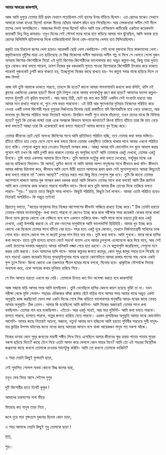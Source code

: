 **আমার আদরের কাকপাখি,**



আজ আমি দুপুরে তোমার চিঠি প্রথম যেখানে পড়েছিলাম সেই ছাদের উপর দাঁড়িয়ে ছিলাম। এত রোদের মাঝেও সেখানে আবারো দমকা হাওয়া ছিলো! হালকা নীলের ছোঁয়ায় আকাশ রঙিন হয়ে গিয়েছিলো- আর মেঘকন্যারা অসীম সেই নীলে তাদের ভেলা ভাসাচ্ছিলো। আজকের দিনটা সুন্দর ছিলো! যদিও আমি তার বেশিরভাগ কাটিয়েছি একটানা কয়েকঘন্টা কয়েকটি ভিন্ন ভিন্ন কামরায়- তবুও দিনের সেই সৌন্দর্য মাঝে মাঝে হাত বাড়িয়ে আমার গাল ছুঁয়েছিল, আমি অবাক হয়ে রোদের ঝিলিমিলি প্রতিফলনের দিকে তাকিয়েছিলাম! কিংবা রোদ-বাতাসের খেলায় হাত মিলিয়েছিলাম।

প্রকৃতি তার চিরচেনা রূপের খেলা ছাড়াও আরেকটি ছোট্ট খেলা খেলছিলো- সেটা হলো দুজনকে নিয়ে কাকতালের খেলা। প্রকৃতিকন্যার দুষ্টুমির মাত্রা এত ছাড়িয়েছে যে স্নিগ্ধ বিকেলের অসীম সম্ভাবনার অসীম গল্প না লিখে সে খেলতে গেলো দুজন অসহায় কিশোর-কিশোরীকে নিয়ে! এই দুটো কিশোর-কিশোরীদের ভালোবাসার কত অদ্ভুত কল্পনা-স্বপ্ন, কিন্তু তারা দুহাত দূরে থেকেও কথা বলতে পারেনা, ক্রমশ নিজের বুক ধকধকানি শুনতে পাওয়া কিশোরকে কিশোরীটি চিৎকার করে ডাকতে পারেনা! দুজনকেই চুপটি করে থাকতে হয়, ইচ্ছেগুলো নিজের কাছে রাখতে হয়- সব কল্পনা সবার মাঝে ছড়িয়ে দিলে যে বড্ড বিপদ! 

আজ যদি তুমি আমাকে ডাকতে পারতে, তাহলে কি হতো? জানো আমরা সামনাসামনি কখনো কথা বলিনি, খালি ওই ক্লাবের একদিনের একবার ছাড়া? কিংবা তুমি নিশ্চুপ থেকে আমার ধন্যবাদটুকু গ্রহণ করা ছাড়া? আমাদের যত্তসব কল্পনা- যত্তসব খুঁনসুটি ওই কৃত্রিম মাধ্যমেই। আর আছে চিঠি, ছোট বড় কত কত চিঠি! একদিন সেই সংখ্যাটা হয়তো আর আমরা মনে রাখতে পারবো না, গুনে শেষ করত পারবোনা। এই চিঠি আর ক্ষুদেবার্তার দুনিয়ায় নিজেদের পরিচিত করে নেওয়া একটি চপলা কিশোরী পড়ন্ত দুপুরের নির্জনতায় বিভোর ছোট্ট রাস্তাটিতে যদি কিশোরটিকে হাত নেড়ে ডাকতো, আর ভাবনায় বুদ কিশোর পরিচিত অথচ নিতান্তই অচেনা- রিনরিনে গলাটি শুনে থমকে দাঁড়াতো, তখন তাদের মাঝে কি বিনিময় হতো? শুধুই কি চোখের ভাষা! তারা একে অপরকে কিভাবে স্বাগতম জানাতো? কিংবা হাঁটতে হাঁটতে তারা কি হাত নেড়ে কথা বলতো? আচ্ছা তারা কি একেবারেই কথা বলতে পারতো? আমার জানতে খুব ইচ্ছে করে। 

তোমার জীবনের ছোট ছোট অসংখ্য জিনিসের সাথে আমি প্রতিনিয়ত পরিচিত হচ্ছি, তবে তোমার কথা বলার ভঙ্গিতে- হাঁটতে হাঁটতে হাত নেড়ে হেসে হেসে কথা বলতে কিংবা তোমার একদৃষ্টিতে তাকিয়ে থাকার সাথে আমার এখনো পরিচিত হতে বাকি। সেগুলো কল্পনা করে নেওয়াও নিতান্তই অসম্ভব কাজ। আচ্ছা আমরা যদি কোনোদিন মন খুলে আলাপ করার সু্যোগ পাই তখন কি আমি চুপটি করে থাকলে তোমার খুব অসুবিধা হবে? আমি তোমাকে একটু দেখবো, তোমার একটু চিনবো। তুমি নাহয় একসময় আমাকে চিনে নিলে। তুমি আমাকে যতটুকু কথা বলতে দেখেছো, সবটুকুর মাঝে এক ধরণের বাহ্যিকতা বিদ্যমান- কি আশ্চর্য, তুমিও জানো না আমি আমার আপন মানুষদের সাথে কীভাবে কথা বলি- কীভাবে আমার কন্ঠস্বর উঠানামা করে, কীভাবে আমি হেসে উঠি! হয়তো আমাদের প্রথম প্রথম সেই সুযোগগুলোতে আমরা কিছুতেই কথা বলতে পারবো না! "কেমন আছো?" গোছের মরচে পড়া কিছু দিয়ে সেগুলো শুরু হবে। তুমি কি জানো তোমার আশেপাশে থাকলে আমার বুক অসম্ভব রকম ধকধক করে! আমি কিভাবে তোমার সাথে কথা বলবো! আমি ঠিক জানিনা আমি কবে তোমাকে কাক ডাকতে পারবো সাবলীল ভাবে- কিংবা কবে তুমি আমার ঠিক চোখের দিকে তাকিয়ে বলতে পারবে- "শুভ্র।" হয়তো তাতে কিছুটা সময় লাগবে- কিছুটা পরিচিতি, কিছুটা ধৈর্য লাগবে। আমরা এতটা পরিচিত হয়েও নিতান্তই অপরিচিত- কি অদ্ভুত তাইনা! 

প্রিয়তাপু বলতো, "কাছের মানুষদের দিয়ে নিজের আশেপাশের জীবনটা সাজিয়ে রাখতে ইচ্ছে করে।" ঠিক তেমনি হয়তো তোমার-আমার মনোভাবটুকু- কথা বলতে পারবো না জেনেও ইচ্ছে করে কাক পরীক্ষার সময় কয়েকটা বেঞ্চের মাঝে থাক! কিংবা ম্যাথ ক্লাবের কোনো এক বেঞ্চিতে বসে বসে একমনে তাকিয়ে থাক- আমি মাঝে মাঝে হয়তো চুরি করে একটু দেখবো, একটু উপলব্ধি করবো যে এই রক্ত-মাংসের মানুষটাকে আমি ভালোবাসি! হিহিহিহি। আমার খুব ইচ্ছে করে কোনো এক বিকেলে তোমার সাথে হাঁটতে বের হতে- শহর হতে একটু দূরে কোথাও, যেখানে নির্জনতাপ্রেমী পাখিদের ডাক শোনা যায়- বাতাস কোনো শব্দ না করেই চুলের পাশ দিয়ে বয়ে যায়। তুমি কথা বলবে- আমি শুনবো। মাঝে মাঝে হাসির কথা বলবো- তাতে তুমি হাসতে হাসতে ফেটে পড়বে! বাতাস এসে আমার চুলগুলো এলোমেলো করে দিয়ে যাবে, আর সেই একই বাতাসের দমকার অজুহাতে আমরা খানিকটা লজ্জা পেয়ে হাত ধরবো। যে যে কল্পনাগুলি করেছিলাম, সেগুলো মনে করার চেষ্টা করবো। তখন আমাদের হাসি পাবে- আমরা কল্পনার জগতে কতদূর, কোন সুদূর জাদুর শহরে চলে গিয়েছি তা মনে পড়বে! এরকম কয়েকটা দিনের পুনরাবৃত্তিগুলোর মাঝে হয়তো কোনোটাতে আমরা রাস্তার পাশের গাছ থেকে একটা ফুল তুলে নিবো- কিংবা কোনো এক তরুলতার শীতল ছায়ার মাঝে বসবো, বিভোর হয়ে- প্রাকৃতিক সৌন্দর্যকে নিতান্ত অবহেলা করে, একে অপরের কথার দুনিয়ায় হারিয়ে গিয়ে। 

সে দিন আসতে হয়তো এখনো বড় দেরি। তোমাকে চিনতে কত দিন অপেক্ষা করতে হবে কাকপাখি! 



আজ সন্ধ্যায় বাড়ি আসার সময় আমি হাসছিলাম। তুমি ভেবেছিলে হাসির কোনো কারণ হয়েছে বুঝি! তা না। যখন পরীক্ষা থেকে মুক্তি পেলাম- শহরের এদিককার ফাঁকা রাস্তায় হেঁটে বাড়ির পথে আসার সময় আমার মাঝে অদ্ভুত একটা অনুভূতি কাজ করছিলো! যেমন লম্বা একটা দিনের শেষে নিজ বাড়িতে ভালোবাসার মানুষটির আদর-যত্মের কাছে ফেরত আসার অনুভূতি- ঠিক তেমন। আমার কি হয়েছিলো আমি জানিনা- আমি নিজের অজান্তেই তোমার সাথে কথা বলছিলাম- তোমার নাম ধরে ডাকছিলাম। এইতো- আর একটু পরেই, আর মাত্র দুমিনিট- আমি কথা বলতে পারবো। হাসতে পারবো, হাসাতে পারবো, গল্পের জগতে হারিয়ে যেতে পারবো। এরকম প্রশান্তিকর অনুভূতি আমার মাঝে কোনোদিন আসেনি- আমার কাছে নিতান্তই অচেনা, অজানা, নতুন! আমার মনে হচ্ছিলো আমি হয়তো পৃথিবীর সবচেয়ে সুখী মানুষ- যার ক্লান্তির উপশম ঘটানোর জন্যে মনের কাছে আদরের আসনে বসে থাকা আরেকজন মানুষ শত নকশা আঁকে। 

নিজের ডানায় কোন সুদূর জগতের মায়াবী সঙ্গীত লিখে নিয়ে এসেছিলে আমার জীবনের ক্ষুদ্র চারার পাতায় পাতায় সুরের নকশা ছড়িয়ে দিতে? কাছে টেনে নিয়ে এতটা আপন করে ফেললে কোন মায়ার টানে? আমি তো এই শহরের সিন্থেটিক জঞ্জালের কাছে কখনো তোমাকে চাওয়ার সাহসটুকু করিনি- আমি তো কখনো তোমাকে ডাকিনি? 



এ শহর দেয়নি কিছুই ফুলদানি ছাড়া,

নেই সুবাসিত গোলাপ অথবা কোনো স্নিগ্ধ জলের ধারা,

তবুও ফের ফিরে আসে সেইসব দুপুর

দুটি কিশোরীর হাতে তিনটি কুকুর !

আমাদের চারপাশের নানা ভীড়ে

ফিরেছে কত মানুষ তাড়া নিয়ে ,

জলে নুয়ে পড়া বৃক্ষতলে দুজনার ছিলনা কোন তাড়া, 



এ শহর আমাকে দেয়নি কিছুই শুধু তোমাকে ছাড়া ! 





ইতি, 

শুভ্র।
